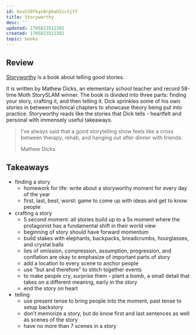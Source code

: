 ```yaml
---
id: bvu539fkyc0rpbah2ic5jtf
title: Storyworthy
desc: ''
updated: 1705823512382
created: 1705823512382
topic: books
---
```


## Review

[Storyworthy](https://amzn.to/3vPMure) is a book about telling good stories. 

It is written by Mathew Dicks, an elementary school teacher and record 58-time Moth StorySLAM winner. 
The book is divided into three parts: finding your story, crafting it, and then telling it. 
Dick sprinkles some of his own stories in between technical chapters to showcase theory being put into practice. 
Storyworthy reads like the stories that Dick tells - heartfelt and personal with immensely useful takeaways. 

> I’ve always said that a good storytelling show feels like a cross between therapy, rehab, and hanging out after dinner with friends. 
>
> Mathew Dicks

## Takeaways
- finding a story
	- homework for life: write about a storyworthy moment for every day of the year
	- first, last, best, worst: game to come up with ideas and get to know people
- crafting a story
	- 5 second moment: all stories build up to a 5s moment where the protagonist has a fundamental shift in their world view
	- beginning of story should have forward momentum
	- build stakes with elephants, backpacks, breadcrumbs, hourglasses, and crystal balls
	- lies of omission, compression, assumption, progression, and conflation are okay to emphasize of important parts of story
	- add a location to every scene to anchor people 
	- use "but and therefore" to stitch together events
	- to make people cry, surprise them - plant a bomb, a small detail that takes on a different meaning, early in the story
	- end the story on heart
- telling
	- use present tense to bring people into the moment, past tense to setup backstory
	- don't memorize a story, but do know first and last sentences as well as scenes of the story
	- have no more than 7 scenes in a story
